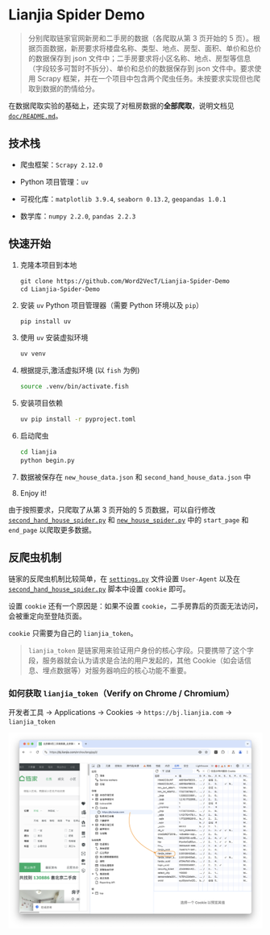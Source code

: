 # Lianjia Spider Demo

> 分别爬取链家官网新房和二手房的数据（各爬取从第 3 页开始的 5 页）。根据页面数据，新房要求将楼盘名称、类型、地点、房型、面积、单价和总价的数据保存到 json 文件中；二手房要求将小区名称、地点、房型等信息（字段较多可暂时不拆分）、单价和总价的数据保存到 json 文件中。要求使用 Scrapy 框架，并在一个项目中包含两个爬虫任务。未按要求实现但也爬取到数据的酌情给分。

在数据爬取实验的基础上，还实现了对租房数据的**全部爬取**，说明文档见 [`doc/README.md`](doc)。

## 技术栈

- 爬虫框架：`Scrapy 2.12.0`

- Python 项目管理：`uv`

- 可视化库：`matplotlib 3.9.4`, `seaborn 0.13.2`, `geopandas 1.0.1`

- 数学库：`numpy 2.2.0`, `pandas 2.2.3`

## 快速开始

1. 克隆本项目到本地

    ```git
    git clone https://github.com/Word2VecT/Lianjia-Spider-Demo
    cd Lianjia-Spider-Demo
    ```

2. 安装 `uv` Python 项目管理器（需要 Python 环境以及 `pip`）

    ```bash
    pip install uv
    ```

3. 使用 `uv` 安装虚拟环境

    ```bash
    uv venv
    ```

4. 根据提示,激活虚拟环境 (以 `fish` 为例)

    ```bash
    source .venv/bin/activate.fish
    ```

5. 安装项目依赖

    ```bash
    uv pip install -r pyproject.toml
    ```

6. 启动爬虫

    ```bash
    cd lianjia
    python begin.py
    ```

7. 数据被保存在 `new_house_data.json` 和 `second_hand_house_data.json` 中

8. Enjoy it!

由于按照要求，只爬取了从第 3 页开始的 5 页数据，可以自行修改 [`second_hand_house_spider.py`](lianjia/lianjia/spiders/second_hand_house_spider.py) 和 [`new_house_spider.py`](lianjia/lianjia/spiders/new_house_spider.py) 中的 `start_page` 和 `end_page` 以爬取更多数据。

## 反爬虫机制

链家的反爬虫机制比较简单，在 [`settings.py`](lianjia/lianjia/settings.py) 文件设置 `User-Agent` 以及在 [`second_hand_house_spider.py`](lianjia/lianjia/spiders/second_hand_house_spider.py) 脚本中设置 `cookie` 即可。

设置 `cookie` 还有一个原因是：如果不设置 `cookie`，二手房靠后的页面无法访问，会被重定向至登陆页面。

`cookie` 只需要为自己的 `lianjia_token`。

> `lianjia_token` 是链家用来验证用户身份的核心字段。只要携带了这个字段，服务器就会认为请求是合法的用户发起的，其他 Cookie（如会话信息、埋点数据等）对服务器响应的核心功能不重要。

### 如何获取 `lianjia_token`（Verify on Chrome / Chromium）

开发者工具 $\to$ Applications $\to$ Cookies $\to$ `https://bj.lianjia.com` $\to$ `lianjia_token`

![示意图](doc/figure.png)
